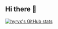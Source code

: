 ## Hi there 👋

[![hyrvx's GitHub stats](https://github-readme-stats.vercel.app/api?username=hyrvx&theme=synthwave)](https://github.com/anuraghazra/github-readme-stats)

<!--
**Hyrax84/Hyrax84** is a ✨ _special_ ✨ repository because its `README.md` (this file) appears on your GitHub profile.

Here are some ideas to get you started:

- 🔭 I’m currently working on ...
- 🌱 I’m currently learning ...
- 👯 I’m looking to collaborate on ...
- 🤔 I’m looking for help with ...
- 💬 Ask me about ...
- 📫 How to reach me: ...
- 😄 Pronouns: ...
- ⚡ Fun fact: ...
-->
